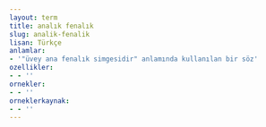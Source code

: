```yaml
---
layout: term
title: analık fenalık
slug: analik-fenalik
lisan: Türkçe
anlamlar:
- '"üvey ana fenalık simgesidir" anlamında kullanılan bir söz'
ozellikler:
- - ''
ornekler:
- - ''
orneklerkaynak:
- - ''
---
```

